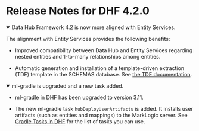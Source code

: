 # Release Notes for DHF 4.2.0

<details open><summary class="relnote-summary">Data Hub Framework 4.2 is now more aligned with Entity Services.</summary>
  <div markdown="1">

  The alignment with Entity Services provides the following benefits:

  - Improved compatibility between Data Hub and Entity Services regarding nested entities and 1-to-many relationships among entities.

  - Automatic generation and installation of a template-driven extraction (TDE) template in the SCHEMAS database. See [the TDE documentation](http://docs.marklogic.com/guide/app-dev/TDE).

  </div>
</details>


<details open><summary class="relnote-summary">ml-gradle is upgraded and a new task added.</summary>
  <div markdown="1">

  - ml-gradle in DHF has been upgraded to version 3.11.

  - The new ml-gradle task `hubDeployUserArtifacts` is added. It installs user artifacts (such as entities and mappings) to the MarkLogic server. See [Gradle Tasks in DHF]({{site.baseurl}}/refs/gradle-tasks/) for the list of tasks you can use.

  </div>
</details>


<!--
<details open><summary class="relnote-summary">...</summary>
  <div markdown="1">
  ...
  </div>
</details>
-->

<!--
## Changes and Incompatibilities

### DHF 4.2.0 Changes and Incompatibilities
-->

<!--
<details><summary>...</summary>
  <div markdown="1">
  ...
  </div>
</details>
-->
